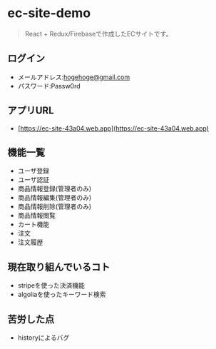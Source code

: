 # ec-site-demo
> React + Redux/Firebaseで作成したECサイトです。


## ログイン

- メールアドレス:hogehoge@gmail.com
- パスワード:Passw0rd

## アプリURL
- [https://ec-site-43a04.web.app](https://ec-site-43a04.web.app)

## 機能一覧
- ユーザ登録
- ユーザ認証
- 商品情報登録(管理者のみ)
- 商品情報編集(管理者のみ)
- 商品情報削除(管理者のみ)
- 商品情報閲覧
- カート機能
- 注文
- 注文履歴

## 現在取り組んでいるコト
- stripeを使った決済機能
- algoliaを使ったキーワード検索

## 苦労した点
- historyによるバグ
